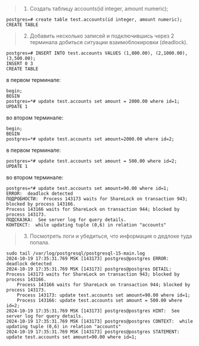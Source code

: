 >1. Создать таблицу accounts(id integer, amount numeric);

```shell
postgres=# create table test.accounts(id integer, amount numeric);
CREATE TABLE
```
>2. Добавить несколько записей и подключившись через 2 терминала добиться ситуации взаимоблокировки (deadlock).

```shell
postgres=# INSERT INTO test.accounts VALUES (1,800.00), (2,1000.00), (3,500.00);
INSERT 0 3
CREATE TABLE
```
в первом терминале:
```shell
begin;
BEGIN
postgres=*# update test.accounts set amount = 2000.00 where id=1;
UPDATE 1
```
во втором терминале:
```shell
begin;
BEGIN
postgres=*# update test.accounts set amount=2000.00 where id=2;
```
в первом терминале:
```shell
postgres=*# update test.accounts set amount = 500.00 where id=2;
UPDATE 1
```
во втором терминале:
```shell
postgres=*# update test.accounts set amount=90.00 where id=1;
ERROR:  deadlock detected
ПОДРОБНОСТИ:  Process 143173 waits for ShareLock on transaction 943; blocked by process 143166.
Process 143166 waits for ShareLock on transaction 944; blocked by process 143173.
ПОДСКАЗКА:  See server log for query details.
КОНТЕКСТ:  while updating tuple (0,6) in relation "accounts"
```
>3. Посмотреть логи и убедиться, что информация о дедлоке туда попала.
```shell
sudo tail /var/log/postgresql/postgresql-15-main.log
2024-10-19 17:35:31.769 MSK [143173] postgres@postgres ERROR:  deadlock detected
2024-10-19 17:35:31.769 MSK [143173] postgres@postgres DETAIL:  Process 143173 waits for ShareLock on transaction 943; blocked by process 143166.
	Process 143166 waits for ShareLock on transaction 944; blocked by process 143173.
	Process 143173: update test.accounts set amount=90.00 where id=1;
	Process 143166: update test.accounts set amount = 500.00 where id=2;
2024-10-19 17:35:31.769 MSK [143173] postgres@postgres HINT:  See server log for query details.
2024-10-19 17:35:31.769 MSK [143173] postgres@postgres CONTEXT:  while updating tuple (0,6) in relation "accounts"
2024-10-19 17:35:31.769 MSK [143173] postgres@postgres STATEMENT:  update test.accounts set amount=90.00 where id=1;
```